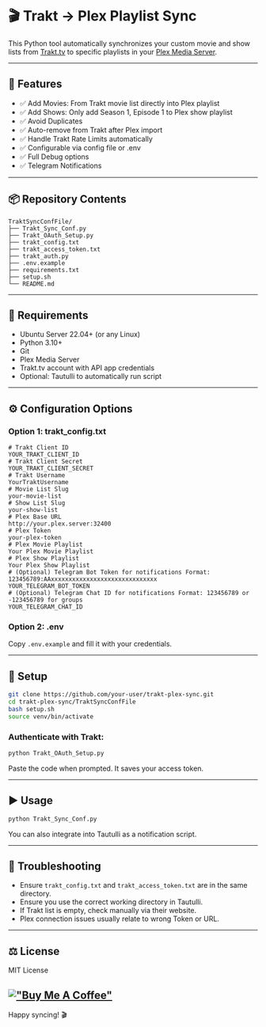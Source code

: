 
# 🎬 Trakt → Plex Playlist Sync

This Python tool automatically synchronizes your custom movie and show lists from [Trakt.tv](https://trakt.tv) to specific playlists in your [Plex Media Server](https://www.plex.tv/).


---

## 🚀 Features

- ✅ Add Movies: From Trakt movie list directly into Plex playlist
- ✅ Add Shows: Only add Season 1, Episode 1 to Plex show playlist
- ✅ Avoid Duplicates
- ✅ Auto-remove from Trakt after Plex import
- ✅ Handle Trakt Rate Limits automatically
- ✅ Configurable via config file or .env
- ✅ Full Debug options
- ✅ Telegram Notifications

---

## 📦 Repository Contents

```
TraktSyncConfFile/
├── Trakt_Sync_Conf.py
├── Trakt_OAuth_Setup.py
├── trakt_config.txt
├── trakt_access_token.txt
├── trakt_auth.py
├── .env.example
├── requirements.txt
├── setup.sh
└── README.md
```

---

## 🧰 Requirements

- Ubuntu Server 22.04+ (or any Linux)
- Python 3.10+
- Git
- Plex Media Server
- Trakt.tv account with API app credentials
- Optional: Tautulli to automatically run script

---

## ⚙️ Configuration Options

### Option 1: trakt_config.txt
```
# Trakt Client ID
YOUR_TRAKT_CLIENT_ID
# Trakt Client Secret
YOUR_TRAKT_CLIENT_SECRET
# Trakt Username
YourTraktUsername
# Movie List Slug
your-movie-list
# Show List Slug
your-show-list
# Plex Base URL
http://your.plex.server:32400
# Plex Token
your-plex-token
# Plex Movie Playlist
Your Plex Movie Playlist
# Plex Show Playlist
Your Plex Show Playlist
# (Optional) Telegram Bot Token for notifications Format: 123456789:AAxxxxxxxxxxxxxxxxxxxxxxxxxxxxxx
YOUR_TELEGRAM_BOT_TOKEN
# (Optional) Telegram Chat ID for notifications Format: 123456789 or -123456789 for groups
YOUR_TELEGRAM_CHAT_ID
```

### Option 2: .env
Copy `.env.example` and fill it with your credentials.

---

## 🚀 Setup

```bash
git clone https://github.com/your-user/trakt-plex-sync.git
cd trakt-plex-sync/TraktSyncConfFile
bash setup.sh
source venv/bin/activate
```

### Authenticate with Trakt:
```bash
python Trakt_OAuth_Setup.py
```

Paste the code when prompted. It saves your access token.

---

## ▶️ Usage

```bash
python Trakt_Sync_Conf.py
```

You can also integrate into Tautulli as a notification script.

---

## 🛟 Troubleshooting

- Ensure `trakt_config.txt` and `trakt_access_token.txt` are in the same directory.
- Ensure you use the correct working directory in Tautulli.
- If Trakt list is empty, check manually via their website.
- Plex connection issues usually relate to wrong Token or URL.

---

## ⚖️ License

MIT License




[!["Buy Me A Coffee"](https://www.buymeacoffee.com/assets/img/custom_images/orange_img.png)](https://www.buymeacoffee.com/MB053)
---

Happy syncing! 🎬
